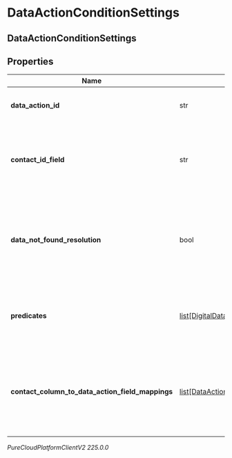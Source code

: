 # DataActionConditionSettings

## DataActionConditionSettings

## Properties

|Name | Type | Description | Notes|
|------------ | ------------- | ------------- | -------------|
| **data_action_id** | str | The Data Action Id to use for this condition. | |
| **contact_id_field** | str | The input field from the data action that the contactId will be passed into. | [optional] |
| **data_not_found_resolution** | bool | The result of this condition if the data action returns a result indicating there was no data. | |
| **predicates** | [list[DigitalDataActionConditionPredicate]](DigitalDataActionConditionPredicate) | A list of predicates defining the comparisons to use for this condition. | [optional] |
| **contact_column_to_data_action_field_mappings** | [list[DataActionContactColumnFieldMapping]](DataActionContactColumnFieldMapping) | A list of mappings defining which contact data fields will be passed to which data action input fields. | [optional] |



_PureCloudPlatformClientV2 225.0.0_
